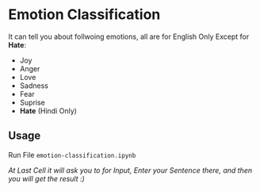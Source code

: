 # Emotion Classification

It can tell you about follwoing emotions, all are for English Only Except for **Hate**:

- Joy
- Anger
- Love
- Sadness
- Fear
- Suprise
- **Hate** (Hindi Only)

## Usage

Run File `emotion-classification.ipynb`

_At Last Cell it will ask you to for Input, Enter your Sentence there, and then you will get the result :)_
